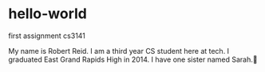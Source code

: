 # hello-world
first assignment cs3141

My name is Robert Reid. I am a third year CS student here at tech.
I graduated East Grand Rapids High in 2014. I have one sister named Sarah.
